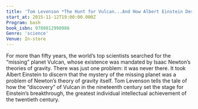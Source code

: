 ```yaml
---
title: 'Tom Levenson *The Hunt for Vulcan...And How Albert Einstein Destroyed a Planet, Discovered Relativity, and Deciphered the Universe*'
start_at: 2015-11-12T19:00:00.000Z
Program: bash
book_isbn: 9780812998986
Genre: 'science'
Venue: In-store
---
```


For more than fifty years, the world’s top scientists searched for the “missing” planet Vulcan, whose existence was mandated by Isaac Newton’s theories of gravity. There was just one problem: it was never there. It took Albert Einstein to discern that the mystery of the missing planet was a problem of Newton’s theory of gravity itself. Tom Levenson tells the tale of how the “discovery” of Vulcan in the nineteenth century set the stage for Einstein’s breakthrough, the greatest individual intellectual achievement of the twentieth century.